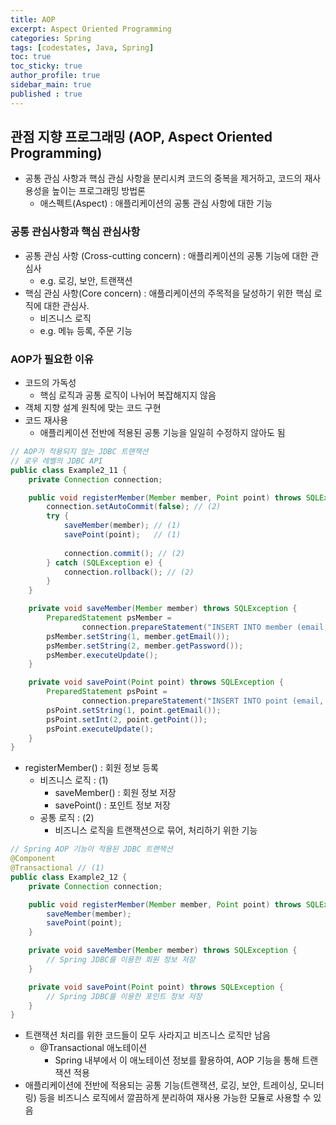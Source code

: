 ```yaml
---
title: AOP
excerpt: Aspect Oriented Programming
categories: Spring
tags: [codestates, Java, Spring]
toc: true
toc_sticky: true
author_profile: true
sidebar_main: true
published : true
---
```


## 관점 지향 프로그래밍 (AOP, Aspect Oriented Programming)
- 공통 관심 사항과 핵심 관심 사항을 분리시켜 코드의 중복을 제거하고, 코드의 재사용성을 높이는 프로그래밍 방법론
  - 애스펙트(Aspect) : 애플리케이션의 공통 관심 사항에 대한 기능

### 공통 관심사항과 핵심 관심사항
- 공통 관심 사항 (Cross-cutting concern) : 애플리케이션의 공통 기능에 대한 관심사
  - e.g. 로깅, 보안, 트랜잭션
- 핵심 관심 사항(Core concern) : 애플리케이션의 주목적을 달성하기 위한 핵심 로직에 대한 관심사. 
  - 비즈니스 로직
  - e.g. 메뉴 등록, 주문 기능

### AOP가 필요한 이유

- 코드의 가독성
  - 핵심 로직과 공통 로직이 나뉘어 복잡해지지 않음
- 객체 지향 설계 원칙에 맞는 코드 구현
- 코드 재사용
  - 애플리케이션 전반에 적용된 공통 기능을 일일히 수정하지 않아도 됨

```java
// AOP가 적용되지 않는 JDBC 트랜잭션
// 로우 레벨의 JDBC API
public class Example2_11 {
    private Connection connection;

    public void registerMember(Member member, Point point) throws SQLException {
        connection.setAutoCommit(false); // (2)
        try {
            saveMember(member); // (1)
            savePoint(point);   // (1)
            
            connection.commit(); // (2)
        } catch (SQLException e) {
            connection.rollback(); // (2)
        }
    }

    private void saveMember(Member member) throws SQLException {
        PreparedStatement psMember =
                connection.prepareStatement("INSERT INTO member (email, password) VALUES (?, ?)");
        psMember.setString(1, member.getEmail());
        psMember.setString(2, member.getPassword());
        psMember.executeUpdate();
    }

    private void savePoint(Point point) throws SQLException {
        PreparedStatement psPoint =
                connection.prepareStatement("INSERT INTO point (email, point) VALUES (?, ?)");
        psPoint.setString(1, point.getEmail());
        psPoint.setInt(2, point.getPoint());
        psPoint.executeUpdate();
    }
}
```
- registerMember() : 회원 정보 등록
  - 비즈니스 로직 : (1)
    - saveMember() : 회원 정보 저장
    - savePoint() : 포인트 정보 저장
  - 공통 로직 : (2) 
    - 비즈니스 로직을 트랜잭션으로 묶어, 처리하기 위한 기능


```java
// Spring AOP 기능이 적용된 JDBC 트랜잭션
@Component
@Transactional // (1)
public class Example2_12 {
    private Connection connection;

    public void registerMember(Member member, Point point) throws SQLException {
        saveMember(member);
        savePoint(point);
    }

    private void saveMember(Member member) throws SQLException {
        // Spring JDBC를 이용한 회원 정보 저장
    }

    private void savePoint(Point point) throws SQLException {
        // Spring JDBC를 이용한 포인트 정보 저장
    }
}
```
- 트랜잭션 처리를 위한 코드들이 모두 사라지고 비즈니스 로직만 남음
  - @Transactional 애노테이션
    - Spring 내부에서 이 애노테이션 정보를 활용하여, AOP 기능을 통해 트랜잭션 적용
- 애플리케이션에 전반에 적용되는 공통 기능(트랜잭션, 로깅, 보안, 트레이싱, 모니터링) 등을 비즈니스 로직에서 깔끔하게 분리하여 재사용 가능한 모듈로 사용할 수 있음


